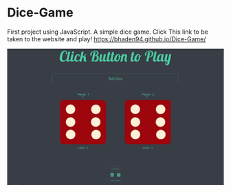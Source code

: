 # Dice-Game
First project using JavaScript. A simple dice game. 
Click This link to be taken to the website and play!
https://bhaden94.github.io/Dice-Game/

![image](/images/screenshot.PNG "Screenshot of website")
